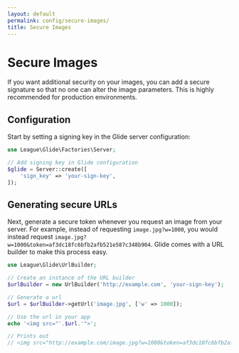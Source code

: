 ```yaml
---
layout: default
permalink: config/secure-images/
title: Secure Images
---
```


# Secure Images

If you want additional security on your images, you can add a secure signature so that no one can alter the image parameters. This is highly recommended for production environments.

## Configuration

Start by setting a signing key in the Glide server configuration:

~~~ php
use League\Glide\Factories\Server;

// Add signing key in Glide configuration
$glide = Server::create([
    'sign_key' => 'your-sign-key',
]);
~~~

## Generating secure URLs

Next, generate a secure token whenever you request an image from your server. For example, instead of requesting `image.jpg?w=1000`, you would instead request `image.jpg?w=1000&token=af3dc18fc6bfb2afb521e587c348b904`. Glide comes with a URL builder to make this process easy.

~~~ php
use League\Glide\UrlBuilder;

// Create an instance of the URL builder
$urlBuilder = new UrlBuilder('http://example.com', 'your-sign-key');

// Generate a url
$url = $urlBuilder->getUrl('image.jpg', ['w' => 1000]);

// Use the url in your app
echo '<img src="'.$url.'">';

// Prints out
// <img src="http://example.com/image.jpg?w=1000&token=af3dc18fc6bfb2afb521e587c348b904">
~~~